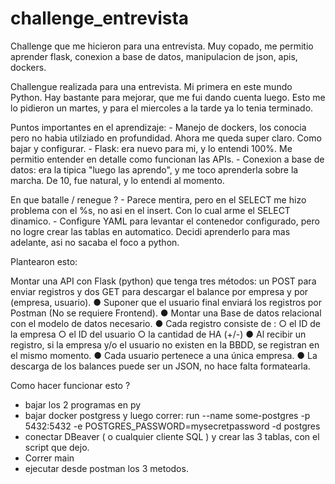 # challenge_entrevista
Challenge que me hicieron para una entrevista. Muy copado, me permitio aprender flask, conexion a base de datos, manipulacion de json, apis, dockers.

Challengue realizada para una entrevista. Mi primera en este mundo Python. Hay bastante para mejorar, que me fui dando cuenta luego. Esto me lo pidieron un martes, y para el miercoles a la tarde ya lo tenia terminado.

Puntos importantes en el aprendizaje:
       - Manejo de dockers, los conocia pero no habia utilziado en profundidad. Ahora me queda super claro. Como bajar y configurar.
       - Flask: era nuevo para mi, y lo entendi 100%. Me permitio entender en detalle como funcionan las APIs. 
       - Conexion a base de datos: era la tipica "luego las aprendo", y me toco aprenderla sobre la marcha. De 10, fue natural, y lo entendi al momento.

En que batalle / renegue ?
        - Parece mentira, pero en el SELECT me hizo problema con el %s, no asi en el insert. Con lo cual arme el SELECT dinamico.
        - Configure YAML para levantar el contenedor configurado, pero no logre crear las tablas en automatico. Decidi aprenderlo para mas adelante, asi no sacaba el foco a python.
        

Plantearon esto:

Montar una API con Flask (python) que tenga tres métodos: un POST para enviar registros
y dos GET para descargar el balance por empresa y por (empresa, usuario).
● Suponer que el usuario final enviará los registros por Postman (No se requiere Frontend).
● Montar una Base de datos relacional con el modelo de datos necesario.
● Cada registro consiste de :
○ el ID de la empresa
○ el ID del usuario
○ la cantidad de HA (+/-)
● Al recibir un registro, si la empresa y/o el usuario no existen en la BBDD, se registran en el
mismo momento.
● Cada usuario pertenece a una única empresa.
● La descarga de los balances puede ser un JSON, no hace falta formatearla.


Como hacer funcionar esto ?

- bajar los 2 programas en py
- bajar docker postgress y luego correr: run --name some-postgres -p 5432:5432 -e POSTGRES_PASSWORD=mysecretpassword -d postgres
- conectar DBeaver ( o cualquier cliente SQL ) y crear las 3 tablas, con el script que dejo.
- Correr main
- ejecutar desde postman los 3 metodos. 
